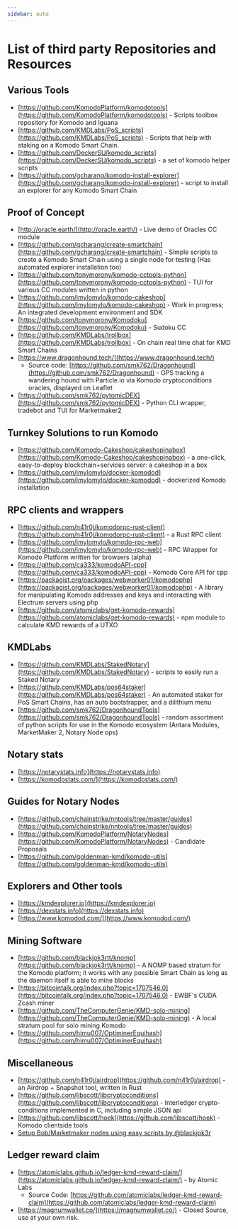```yaml
---
sidebar: auto
---
```


# List of third party Repositories and Resources

## Various Tools

- [https://github.com/KomodoPlatform/komodotools](https://github.com/KomodoPlatform/komodotools) - Scripts toolbox repository for Komodo and Iguana
- [https://github.com/KMDLabs/PoS_scripts](https://github.com/KMDLabs/PoS_scripts) - Scripts that help with staking on a Komodo Smart Chain.
- [https://github.com/DeckerSU/komodo_scripts](https://github.com/DeckerSU/komodo_scripts) - a set of komodo helper scripts
- [https://github.com/gcharang/komodo-install-explorer](https://github.com/gcharang/komodo-install-explorer) - script to install an explorer for any Komodo Smart Chain

## Proof of Concept

- [http://oracle.earth/](http://oracle.earth/) - Live demo of Oracles CC module
- [https://github.com/gcharang/create-smartchain](https://github.com/gcharang/create-smartchain) - Simple scripts to create a Komodo Smart Chain using a single node for testing (Has automated explorer installation too)
- [https://github.com/tonymorony/komodo-cctools-python](https://github.com/tonymorony/komodo-cctools-python) - TUI for various CC modules written in python
- [https://github.com/imylomylo/komodo-cakeshop](https://github.com/imylomylo/komodo-cakeshop) - Work in progress; An integrated development environment and SDK
- [https://github.com/tonymorony/Komodoku](https://github.com/tonymorony/Komodoku) - Sudoku CC
- [https://github.com/KMDLabs/trollbox](https://github.com/KMDLabs/trollbox) - On chain real time chat for KMD Smart Chains
- [https://www.dragonhound.tech/](https://www.dragonhound.tech/)
  - Source code: [https://github.com/smk762/Dragonhound](https://github.com/smk762/Dragonhound) - GPS tracking a wandering hound with Particle.io via Komodo cryptoconditions oracles, displayed on Leaflet
- [https://github.com/smk762/pytomicDEX](https://github.com/smk762/pytomicDEX) - Python CLI wrapper, tradebot and TUI for Marketmaker2

## Turnkey Solutions to run Komodo

- [https://github.com/Komodo-Cakeshop/cakeshopinabox](https://github.com/Komodo-Cakeshop/cakeshopinabox) - a one-click, easy-to-deploy blockchain+services server: a cakeshop in a box
- [https://github.com/imylomylo/docker-komodod](https://github.com/imylomylo/docker-komodod) - dockerized Komodo installation

## RPC clients and wrappers

- [https://github.com/n41r0j/komodorpc-rust-client](https://github.com/n41r0j/komodorpc-rust-client) - a Rust RPC client
- [https://github.com/imylomylo/komodo-rpc-web](https://github.com/imylomylo/komodo-rpc-web) - RPC Wrapper for Komodo Platform written for browsers (alpha)
- [https://github.com/ca333/komodoAPI-cpp](https://github.com/ca333/komodoAPI-cpp) - Komodo Core API for cpp
- [https://packagist.org/packages/webworker01/komodophp](https://packagist.org/packages/webworker01/komodophp) - A library for manipulating Komodo addresses and keys and interacting with Electrum servers using php
- [https://github.com/atomiclabs/get-komodo-rewards](https://github.com/atomiclabs/get-komodo-rewards) - npm module to calculate KMD rewards of a UTXO

## KMDLabs

- [https://github.com/KMDLabs/StakedNotary](https://github.com/KMDLabs/StakedNotary) - scripts to easily run a Staked Notary
- [https://github.com/KMDLabs/pos64staker](https://github.com/KMDLabs/pos64staker) - An automated staker for PoS Smart Chains, has an auto bootstrapper, and a dilithium menu
- [https://github.com/smk762/DragonhoundTools](https://github.com/smk762/DragonhoundTools) - random assortment of python scripts for use in the Komodo ecosystem (Antara Modules, MarketMaker 2, Notary Node ops)


## Notary stats

- [https://notarystats.info](https://notarystats.info)
- [https://komodostats.com/](https://komodostats.com/)

## Guides for Notary Nodes

- [https://github.com/chainstrike/nntools/tree/master/guides](https://github.com/chainstrike/nntools/tree/master/guides)
- [https://github.com/KomodoPlatform/NotaryNodes](https://github.com/KomodoPlatform/NotaryNodes) - Candidate Proposals
- [https://github.com/goldenman-kmd/komodo-utils](https://github.com/goldenman-kmd/komodo-utils)

## Explorers and Other tools

- [https://kmdexplorer.io](https://kmdexplorer.io)
- [https://dexstats.info](https://dexstats.info)
- [https://www.komodod.com/](https://www.komodod.com/)

## Mining Software

- [https://github.com/blackjok3rtt/knomp](https://github.com/blackjok3rtt/knomp) - A NOMP based stratum for the Komodo platform; it works with any possible Smart Chain as long as the daemon itself is able to mine blocks
- [https://bitcointalk.org/index.php?topic=1707546.0](https://bitcointalk.org/index.php?topic=1707546.0) - EWBF's CUDA Zcash miner
- [https://github.com/TheComputerGenie/KMD-solo-mining](https://github.com/TheComputerGenie/KMD-solo-mining) - A local stratum pool for solo mining Komodo
- [https://github.com/himu007/OptiminerEquihash](https://github.com/himu007/OptiminerEquihash)

## Miscellaneous

- [https://github.com/n41r0j/airdrop](https://github.com/n41r0j/airdrop) - an Airdrop + Snapshot tool, written in Rust
- [https://github.com/libscott/libcryptoconditions](https://github.com/libscott/libcryptoconditions) - Interledger crypto-conditions implemented in C, including simple JSON api
- [https://github.com/libscott/hoek](https://github.com/libscott/hoek) - Komodo clientside tools
- [Setup Bob/Marketmaker nodes using easy scripts by @blackjok3r](https://github.com/blackjok3rtt/BOB_scripts)

## Ledger reward claim

- [https://atomiclabs.github.io/ledger-kmd-reward-claim/](https://atomiclabs.github.io/ledger-kmd-reward-claim/) - by Atomic Labs
  - Source Code: [https://github.com/atomiclabs/ledger-kmd-reward-claim](https://github.com/atomiclabs/ledger-kmd-reward-claim)
- [https://magnumwallet.co/](https://magnumwallet.co/) - Closed Source, use at your own risk.
